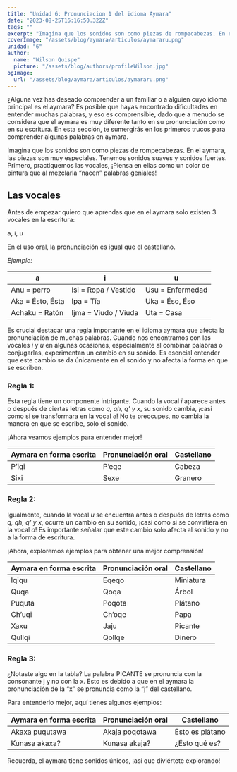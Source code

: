```yaml
---
title: "Unidad 6: Pronunciacion 1 del idioma Aymara"
date: "2023-08-25T16:16:50.322Z"
tags: ""
excerpt: "Imagina que los sonidos son como piezas de rompecabezas. En el aymara, las piezas son muy especiales. Tenemos sonidos suaves y sonidos fuertes."
coverImage: "/assets/blog/aymara/articulos/aymararu.png"
unidad: "6"
author:
  name: "Wilson Quispe"
  picture: "/assets/blog/authors/profileWilson.jpg"
ogImage:
  url: "/assets/blog/aymara/articulos/aymararu.png"
---
```


¿Alguna vez has deseado comprender a un familiar o a alguien cuyo idioma principal es el aymara? Es posible que hayas encontrado dificultades en entender muchas palabras, y eso es comprensible, dado que a menudo se considera que el aymara es muy diferente tanto en su pronunciación como en su escritura. En esta sección, te sumergirás en los primeros trucos para comprender algunas palabras en aymara.

Imagina que los sonidos son como piezas de rompecabezas. En el aymara, las piezas son muy especiales. Tenemos sonidos suaves y sonidos fuertes.
Primero, practiquemos las vocales, ¡Piensa en ellas como un color de pintura que al mezclarla “nacen” palabras geniales!

## Las vocales

Antes de empezar quiero que aprendas que en el aymara solo existen 3 vocales en la escritura:

<div className="example">
<span className="letter">a<span className="dot">, </span></span>
<span className="letter">i<span className="dot">, </span></span>
<span className="letter">u</span>
</div>

En el uso oral, la pronunciación es igual que el castellano.

<em>Ejemplo:</em>

<div className="overflow-x-auto-table">
         <table>
         <thead>
            <tr>
               <th>a</th>
               <th>i</th>
               <th>u</th>
            </tr>
         </thead>
         <tbody>
            <tr>
               <td>Anu = perro </td>
               <td>Isi = Ropa / Vestido</td>
               <td>Usu = Enfermedad</td>
            </tr>
            <tr>
               <td>Aka = Ésto, Ésta</td>
               <td>Ipa = Tía</td>
               <td>Uka = Éso, Éso</td>
            </tr>
            <tr>
               <td>Achaku = Ratón</td>
               <td>Ijma = Viudo / Viuda</td>
               <td>Uta = Casa</td>
            </tr>
         </tbody>
         </table>
      </div>

Es crucial destacar una regla importante en el idioma aymara que afecta la pronunciación de muchas palabras. Cuando nos encontramos con las vocales <em>i</em> y <em>u</em> en algunas ocasiones, especialmente al combinar palabras o conjugarlas, experimentan un cambio en su sonido. Es esencial entender que este cambio se da únicamente en el sonido y no afecta la forma en que se escriben.

### Regla 1:

Esta regla tiene un componente intrigante. Cuando la vocal <em>i</em> aparece antes o después de ciertas letras como <em>q, qh, q' y x</em>, su sonido cambia, ¡casi como si se transformara en la vocal <em>e</em></em>! No te preocupes, no cambia la manera en que se escribe, solo el sonido.

¡Ahora veamos ejemplos para entender mejor!

<div className="overflow-x-auto-table">
         <table>
         <thead>
            <tr>
               <th>Aymara en forma escrita</th>
               <th>Pronunciación oral</th>
               <th>Castellano</th>
            </tr>
         </thead>
         <tbody>
            <tr>
               <td>P’iqi</td>
               <td>P’eqe</td>
               <td>Cabeza</td>
            </tr>
            <tr>
               <td>Sixi</td>
               <td>Sexe</td>
               <td>Granero</td>
            </tr>
         </tbody>
         </table>
      </div>

### Regla 2:

Igualmente, cuando la vocal <em>u</em> se encuentra antes o después de letras como <em>q, qh, q' y x</em>, ocurre un cambio en su sonido, ¡casi como si se convirtiera en la vocal <em>o</em>! Es importante señalar que este cambio solo afecta al sonido y no a la forma de escritura.

¡Ahora, exploremos ejemplos para obtener una mejor comprensión!

<div className="overflow-x-auto-table">
         <table>
         <thead>
            <tr>
               <th>Aymara en forma escrita</th>
               <th>Pronunciación oral</th>
               <th>Castellano</th>
            </tr>
         </thead>
         <tbody>
            <tr>
               <td>Iqiqu</td>
               <td>Eqeqo</td>
               <td>Miniatura</td>
            </tr>
            <tr>
               <td>Quqa</td>
               <td>Qoqa</td>
               <td>Árbol</td>
            </tr>
            <tr>
               <td>Puquta</td>
               <td>Poqota</td>
               <td>Plátano</td>
            </tr>
            <tr>
               <td>Ch’uqi</td>
               <td>Ch’oqe</td>
               <td>Papa</td>
            </tr>
            <tr>
               <td>Xaxu</td>
               <td>Jaju</td>
               <td>Picante</td>
            </tr>
            <tr>
               <td>Qullqi</td>
               <td>Qollqe</td>
               <td>Dinero</td>
            </tr>
         </tbody>
         </table>
      </div>

### Regla 3:

<p class="blockquote-purple"><span class="blockquote-purple-title">¿Notaste algo en la tabla?</span> La palabra <span class="blockquote-purple-title">PICANTE</span> se pronuncia con la consonante <span class="blockquote-purple-title">j</span> y no con la <span class="blockquote-purple-title">x</span>. Esto es debido a que en el aymara la pronunciación de la “x” se pronuncia como la “j” del castellano.</p>

Para entenderlo mejor, aquí tienes algunos ejemplos:

<div className="overflow-x-auto-table">
         <table>
         <thead>
            <tr>
               <th>Aymara en forma escrita</th>
               <th>Pronunciación oral</th>
               <th>Castellano</th>
            </tr>
         </thead>
         <tbody>
            <tr>
               <td>Akaxa puqutawa </td>
               <td>Akaja poqotawa</td>
               <td>Ésto es plátano</td>
            </tr>
            <tr>
               <td>Kunasa akaxa?</td>
               <td>Kunasa akaja?</td>
               <td>¿Ésto qué  es?</td>
            </tr>
         </tbody>
         </table>
      </div>

Recuerda, el aymara tiene sonidos únicos, ¡así que diviértete explorando!
